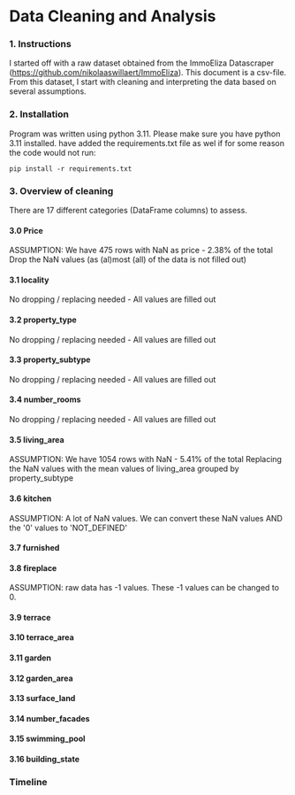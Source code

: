 # Data Cleaning and Analysis 

### 1. Instructions
I started off with a raw dataset obtained from the ImmoEliza Datascraper (https://github.com/nikolaaswillaert/ImmoEliza). This document is a csv-file.
From this dataset, I start with cleaning and interpreting the data based on several assumptions.

### 2. Installation

Program was written using python 3.11. Please make sure you have python 3.11 installed. have added the requirements.txt file as wel if for some reason the code would not run:
```
pip install -r requirements.txt
```
### 3. Overview of cleaning

There are 17 different categories (DataFrame columns) to assess.
#### 3.0 Price
ASSUMPTION:  We have 475 rows with NaN as price - 2.38% of the total
Drop the NaN values (as (al)most (all) of the data is not filled out) 

#### 3.1 locality
No dropping / replacing needed - All values are filled out

#### 3.2 property_type
No dropping / replacing needed - All values are filled out

#### 3.3 property_subtype
No dropping / replacing needed - All values are filled out

#### 3.4 number_rooms
No dropping / replacing needed - All values are filled out

#### 3.5 living_area
ASSUMPTION: We have 1054 rows with NaN - 5.41% of the total
Replacing the NaN values with the mean values of living_area grouped by property_subtype

#### 3.6 kitchen
ASSUMPTION: A lot of NaN values. We can convert these NaN values AND the '0' values to 'NOT_DEFINED'

#### 3.7 furnished


#### 3.8 fireplace
ASSUMPTION: raw data has -1 values. These -1 values can be changed to 0.

#### 3.9 terrace

#### 3.10 terrace_area
#### 3.11 garden
#### 3.12 garden_area
#### 3.13 surface_land
#### 3.14 number_facades
#### 3.15 swimming_pool
#### 3.16 building_state

### Timeline

